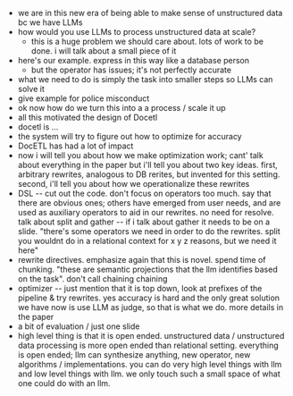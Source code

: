 - we are in this new era of being able to make sense of unstructured data bc we have LLMs
- how would you use LLMs to process unstructured data at scale?
    - this is a huge problem we should care about. lots of work to be done. i will talk about a small piece of it
- here's our example. express in this way like a database person
    - but the operator has issues; it's not perfectly accurate
- what we need to do is simply the task into smaller steps so LLMs can solve it
- give example for police misconduct
- ok now how do we turn this into a a process / scale it up
- all this motivated the design of Docetl
- docetl is ...
- the system will try to figure out how to optimize for accuracy
- DocETL has had a lot of impact
- now i will tell you about how we make optimization work; cant' talk about everything in the paper but i'll tell you about two key ideas. first, arbitrary rewrites, analogous to DB rerites, but invented for this setting. second, i'll tell you about how we operationalize these rewrites
- DSL -- cut out the code. don't focus on operators too much. say that there are obvious ones; others have emerged from user needs, and are used as auxiliary operators to aid in our rewrites. no need for resolve. talk about split and gather -- if i talk about gather it needs to be on a slide. "there's some operators we need in order to do the rewrites. split you wouldnt do in a relational context for x y z reasons, but we need it here"
- rewrite directives. emphasize again that this is novel. spend time of chunking. "these are semantic projections that the llm identifies based on the task". don't call chaining chaining
- optimizer -- just mention that it is top down, look at prefixes of the pipeline & try rewrites. yes accuracy is hard and the only great solution we have now is use LLM as judge, so that is what we do. more details in the paper
- a bit of evaluation / just one slide
- high level thing is that it is open ended. unstructured data / unstructured data processing is more open ended than relational setting. everything is open ended; llm can synthesize anything, new operator, new algorithms / implementations. you can do very high level things with llm and low level things with llm. we only touch such a small space of what one could do with an llm. 
